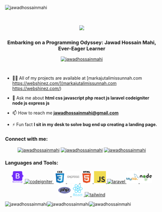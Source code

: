 <p align="left"> <img src="https://komarev.com/ghpvc/?username=jawadhossainmahi&label=Profile%20views&color=0e75b6&style=flat" alt="jawadhossainmahi" /> </p>

<h1 align="center">
    <img src="https://readme-typing-svg.herokuapp.com/?font=Righteous&size=35&center=true&vCenter=true&width=500&height=70&duration=4000&lines=Hi+There!+👋;+I'm+Jawad+Hossain+Mahi!;" />
</h1>
<h3 align="center">Embarking on a Programming Odyssey: Jawad Hossain Mahi, Ever-Eager Learner</h3>


<p align="center"> <a href="https://github.com/ryo-ma/github-profile-trophy"><img src="https://github-profile-trophy.vercel.app/?username=jawadhossainmahi" alt="jawadhossainmahi" /></a> </p>

<p align="left"> <a href="https://twitter.com/" target="blank"><img src="https://img.shields.io/twitter/follow/?logo=twitter&style=for-the-badge" alt="" /></a> </p>

- 👨‍💻 All of my projects are available at [markajutalimissunnah.com https://webshinez.com/](markajutalimissunnah.com https://webshinez.com/)

- 💬 Ask me about **html css javascript php react js laravel codeigniter node js express js**

- 📫 How to reach me **jawadhossainmahi@gmail.com**

- ⚡ Fun fact **I sit in my desk to solve bug end up creating a landing page.**

<h3 align="left">Connect with me:</h3>
<p align="center">
<a href="https://linkedin.com/in/jawadhossainmahi" target="blank"><img align="center" src="https://raw.githubusercontent.com/rahuldkjain/github-profile-readme-generator/master/src/images/icons/Social/linked-in-alt.svg" alt="jawadhossainmahi" height="30" width="40" /></a>
<a href="https://fb.com/jawadhossainmahi" target="blank"><img align="center" src="https://raw.githubusercontent.com/rahuldkjain/github-profile-readme-generator/master/src/images/icons/Social/facebook.svg" alt="jawadhossainmahi" height="30" width="40" /></a>
<a href="https://instagram.com/jawadhossainmahi" target="blank"><img align="center" src="https://raw.githubusercontent.com/rahuldkjain/github-profile-readme-generator/master/src/images/icons/Social/instagram.svg" alt="jawadhossainmahi" height="30" width="40" /></a>
</p>

<h3 align="left">Languages and Tools:</h3>
<p align="center"> <a href="https://getbootstrap.com" target="_blank" rel="noreferrer"> <img src="https://raw.githubusercontent.com/devicons/devicon/master/icons/bootstrap/bootstrap-plain-wordmark.svg" alt="bootstrap" width="40" height="40"/> </a> <a href="https://codeigniter.com" target="_blank" rel="noreferrer"> <img src="https://cdn.worldvectorlogo.com/logos/codeigniter.svg" alt="codeigniter" width="40" height="40"/> </a> <a href="https://www.w3schools.com/css/" target="_blank" rel="noreferrer"> <img src="https://raw.githubusercontent.com/devicons/devicon/master/icons/css3/css3-original-wordmark.svg" alt="css3" width="40" height="40"/> </a> <a href="https://expressjs.com" target="_blank" rel="noreferrer"> <img src="https://raw.githubusercontent.com/devicons/devicon/master/icons/express/express-original-wordmark.svg" alt="express" width="40" height="40"/> </a> <a href="https://www.w3.org/html/" target="_blank" rel="noreferrer"> <img src="https://raw.githubusercontent.com/devicons/devicon/master/icons/html5/html5-original-wordmark.svg" alt="html5" width="40" height="40"/> </a> <a href="https://developer.mozilla.org/en-US/docs/Web/JavaScript" target="_blank" rel="noreferrer"> <img src="https://raw.githubusercontent.com/devicons/devicon/master/icons/javascript/javascript-original.svg" alt="javascript" width="40" height="40"/> </a> <a href="https://laravel.com/" target="_blank" rel="noreferrer"> <img src="https://laravel.com/img/logomark.min.svg" alt="laravel" width="40" height="40"/> </a> <a href="https://www.mysql.com/" target="_blank" rel="noreferrer"> <img src="https://raw.githubusercontent.com/devicons/devicon/master/icons/mysql/mysql-original-wordmark.svg" alt="mysql" width="40" height="40"/> </a> <a href="https://nodejs.org" target="_blank" rel="noreferrer"> <img src="https://raw.githubusercontent.com/devicons/devicon/master/icons/nodejs/nodejs-original-wordmark.svg" alt="nodejs" width="40" height="40"/> </a> <a href="https://www.php.net" target="_blank" rel="noreferrer"> <img src="https://raw.githubusercontent.com/devicons/devicon/master/icons/php/php-original.svg" alt="php" width="40" height="40"/> </a> <a href="https://reactjs.org/" target="_blank" rel="noreferrer"> <img src="https://raw.githubusercontent.com/devicons/devicon/master/icons/react/react-original-wordmark.svg" alt="react" width="40" height="40"/> </a> <a href="https://tailwindcss.com/" target="_blank" rel="noreferrer"> <img src="https://www.vectorlogo.zone/logos/tailwindcss/tailwindcss-icon.svg" alt="tailwind" width="40" height="40"/> </a> </p>



<p><img align="left"  style='border:0;height:7rem;'   src="https://github-readme-stats.vercel.app/api/top-langs?username=jawadhossainmahi&show_icons=true&locale=en&layout=compact" alt="jawadhossainmahi" /></p>
<p><img align="left"  style='border:0;height:7rem;' src="https://github-readme-streak-stats.herokuapp.com/?user=jawadhossainmahi&" alt="jawadhossainmahi" /></p>
<p>&nbsp;<img align="left" style='border:0;height:7rem;'  src="https://github-readme-stats.vercel.app/api?username=jawadhossainmahi&show_icons=true&locale=en" alt="jawadhossainmahi" /></p>

